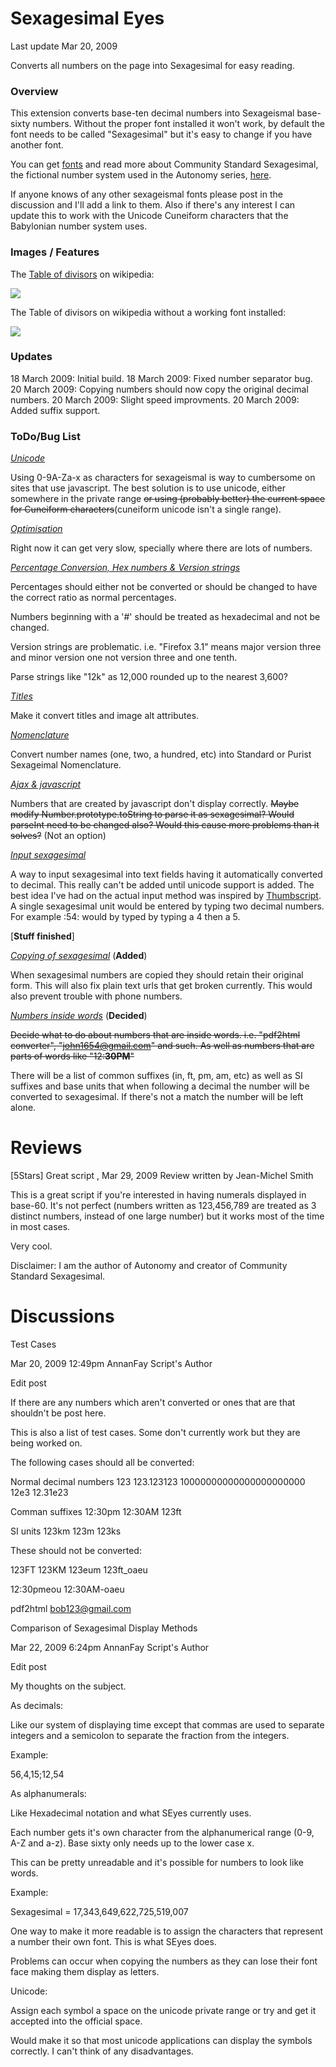 Sexagesimal Eyes
================

Last update Mar 20, 2009

Converts all numbers on the page into Sexagesimal for easy reading.


<h3 name="overview">Overview</h3>

This extension converts base-ten decimal numbers into Sexageismal base-sixty numbers. Without the proper font installed it won't work, by default the font needs to be called "Sexagesimal" but it's easy to change if you have another font.

You can get <a href="http://autonomyseries.com/Canon/Sexagesimal/#resources">fonts</a> and read more about Community Standard Sexagesimal, the fictional number system used in the Autonomy series, <a href="http://autonomyseries.com/Canon/Sexagesimal/">here</a>.

If anyone knows of any other sexageismal fonts please post in the discussion and I'll add a link to them. Also if there's any interest I can update this to work with the Unicode Cuneiform characters that the Babylonian number system uses.

<h3>Images / Features</h3>

The <a href="http://en.wikipedia.org/wiki/Table_of_divisors">Table of divisors</a> on wikipedia:

<a href="http://g.imagehost.org/0122/sexagesima_wiki.png">
<img src="http://g.imagehost.org/t/0122/sexagesima_wiki.jpg">
</a>

The Table of divisors on wikipedia without a working font installed:

<a href="http://g.imagehost.org/0996/sexagesima_wiki_nofont.png">
<img src="http://g.imagehost.org/t/0996/sexagesima_wiki_nofont.jpg">
</a>

<h3>Updates</h3>

18 March 2009: Initial build.
18 March 2009: Fixed number separator bug.
20 March 2009: Copying numbers should now copy the original decimal numbers.
20 March 2009: Slight speed improvments.
20 March 2009: Added suffix support.

<h3>ToDo/Bug List</h3>

<u><i>Unicode</i></u>

Using 0-9A-Za-x as characters for sexageismal is way to cumbersome on sites that use javascript. The best solution is to use unicode, either somewhere in the private range <s>or using (probably better) the current space for Cuneiform characters</s>(cuneiform unicode isn't a single range).

<u><i>Optimisation</i></u>

Right now it can get very slow, specially where there are lots of numbers.

<u><i>Percentage Conversion, Hex numbers & Version strings</i></u>

Percentages should either not be converted or should be changed to have the correct ratio as normal percentages.

Numbers beginning with a '#' should be treated as hexadecimal and not be changed.

Version strings are problematic. i.e. "Firefox 3.1" means major version three and minor version one not version three and one tenth.

Parse strings like "12k" as 12,000 rounded up to the nearest 3,600?

<u><i>Titles</i></u>

Make it convert titles and image alt attributes.

<u><i>Nomenclature</i></u>

Convert number names (one, two, a hundred, etc) into Standard or Purist Sexageimal Nomenclature.

<u><i>Ajax & javascript</i></u>

Numbers that are created by javascript don't display correctly. 
<s>Maybe modify Number.prototype.toString to parse it as sexagesimal? Would parseInt need to be changed also? Would this cause more problems than it solves?</s> (Not an option)

<u><i>Input sexagesimal</i></u>

A way to input sexagesimal into text fields having it automatically converted to decimal. This really can't be added until unicode support is added.
The best idea I've had on the actual input method was inspired by <a href="http://www.thumbscript.com/howitworks.html">Thumbscript</a>. A single sexagesimal unit would be entered by typing two decimal numbers. For example :54: would by typed by typing a 4 then a 5.

[<b>Stuff finished</b>]

<u><i>Copying of sexagesimal</i></u> (<b>Added</b>)

When sexagesimal numbers are copied they should retain their original form. This will also fix plain text urls that get broken currently.
This would also prevent trouble with phone numbers.

<u><i>Numbers inside words</i></u> (<b>Decided</b>)

<s>Decide what to do about numbers that are inside words. i.e. "pdf2html converter", "john1654@gmail.com" and such. As well as numbers that are parts of words like "12:<b>30PM</b>"</s>

There will be a list of common suffixes (in, ft, pm, am, etc) as well as SI suffixes and base units that when following a decimal the number will be converted to sexagesimal. If there's not a match the number will be left alone.

Reviews
=======
[5Stars] Great script , Mar 29, 2009
Review written by Jean-Michel Smith

This is a great script if you're interested in having numerals displayed in base-60. It's not perfect (numbers written as 123,456,789 are treated as 3 distinct numbers, instead of one large number) but it works most of the time in most cases.

Very cool.

Disclaimer: I am the author of Autonomy and creator of Community Standard Sexagesimal.



Discussions
===========
Test Cases

Mar 20, 2009 12:49pm
AnnanFay Script's Author

Edit post

    

If there are any numbers which aren't converted or ones that are that shouldn't be post here.

This is also a list of test cases. Some don't currently work but they are being worked on.

The following cases should all be converted:

Normal decimal numbers
123
123.123123
10000000000000000000000
12e3
12.31e23

Comman suffixes
12:30pm
12:30AM
123ft

SI units
123km
123m
123ks

These should not be converted:

123FT
123KM
123eum
123ft_oaeu

12:30pmeou
12:30AM-oaeu

pdf2html
bob123@gmail.com




Comparison of Sexagesimal Display Methods

Mar 22, 2009 6:24pm
AnnanFay Script's Author

Edit post

    

My thoughts on the subject.

As decimals:

Like our system of displaying time except that commas are used to separate integers and a semicolon to separate the fraction from the integers.

Example:

56,4,15;12,54

As alphanumerals:

Like Hexadecimal notation and what SEyes currently uses.

Each number gets it's own character from the alphanumerical range (0-9, A-Z and a-z).
Base sixty only needs up to the lower case x.

This can be pretty unreadable and it's possible for numbers to look like words.

Example:

Sexagesimal = 17,343,649,622,725,519,007

One way to make it more readable is to assign the characters that represent a number their own font. This is what SEyes does.

Problems can occur when copying the numbers as they can lose their font face making them display as letters.

Unicode:

Assign each symbol a space on the unicode private range or try and get it accepted into the official space.

Would make it so that most unicode applications can display the symbols correctly. I can't think of any disadvantages.